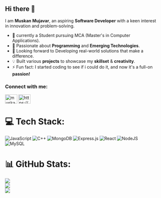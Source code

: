 ## Hi there 👋
I am <b>Muskan Mujavar</b>, an aspiring <b>Software Developer</b> with a keen interest in innovation and problem-solving.

- 🔭 currently a Student pursuing MCA (Master's in Computer Applications).
- 🌱 Passionate about <b>Programming</b> and <b>Emerging Technologies</b>.
- 🎯 Looking forward to Developing real-world solutions that make a difference.
- 💡 Built various <b>projects</b> to showcase my <b>skillset</b> & <b>creativity</b>.
- ⚡ Fun fact: I started coding to see if i could do it, and now it's a full-on <b>passion!</b>

<h3 align="left">Connect with me:</h3>
<p align="left">
<a href="https://linkedin.com/in/muskan-mujavar-73b948337" target="blank"><img align="center" src="https://raw.githubusercontent.com/rahuldkjain/github-profile-readme-generator/master/src/images/icons/Social/linked-in-alt.svg" alt="muskan-mujavar-73b948337" height="30" width="40" /></a>
<a href="https://www.hackerrank.com/https://www.hackerrank.com/profile/muskanmjvr" target="blank"><img align="center" src="https://raw.githubusercontent.com/rahuldkjain/github-profile-readme-generator/master/src/images/icons/Social/hackerrank.svg" alt="https://www.hackerrank.com/profile/muskanmjvr" height="30" width="40" /></a>
</p>

# 💻 Tech Stack:
![JavaScript](https://img.shields.io/badge/javascript-%23323330.svg?style=for-the-badge&logo=javascript&logoColor=%23F7DF1E) ![C++](https://img.shields.io/badge/c++-%2300599C.svg?style=for-the-badge&logo=c%2B%2B&logoColor=white) ![MongoDB](https://img.shields.io/badge/MongoDB-%234ea94b.svg?style=for-the-badge&logo=mongodb&logoColor=white) ![Express.js](https://img.shields.io/badge/express.js-%23404d59.svg?style=for-the-badge&logo=express&logoColor=%2361DAFB) ![React](https://img.shields.io/badge/react-%2320232a.svg?style=for-the-badge&logo=react&logoColor=%2361DAFB) ![NodeJS](https://img.shields.io/badge/node.js-6DA55F?style=for-the-badge&logo=node.js&logoColor=white) ![MySQL](https://img.shields.io/badge/mysql-4479A1.svg?style=for-the-badge&logo=mysql&logoColor=white)

# 📊 GitHub Stats:
![](https://github-readme-stats.vercel.app/api?username=Muskan-codebase&theme=dark&hide_border=false&include_all_commits=false&count_private=false)<br/>
![](https://github-readme-streak-stats.herokuapp.com/?user=Muskan-codebase&theme=dark&hide_border=false)<br/>
![](https://github-readme-stats.vercel.app/api/top-langs/?username=Muskan-codebase&theme=dark&hide_border=false&include_all_commits=false&count_private=false&layout=compact)
